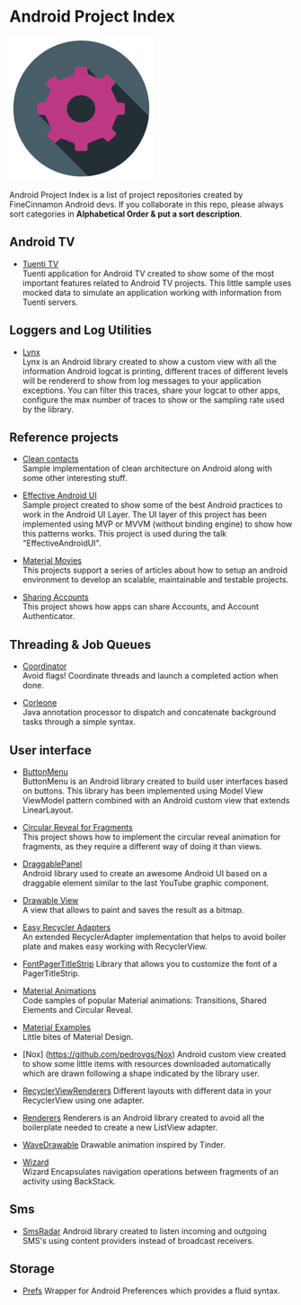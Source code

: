 Android Project Index
=====================
![Project index image](/art/settings.png)

Android Project Index is a list of project repositories created by FineCinnamon Android devs.
If you collaborate in this repo, please always sort categories in **Alphabetical Order & put a sort description**.

Android TV
----------
* [Tuenti TV](https://github.com/pedrovgs/TuentiTV)  
  Tuenti application for Android TV created to show some of the most important features related to Android TV projects. This little sample uses mocked data to simulate an application working with information from Tuenti servers.

Loggers and Log Utilities
-------------------------
* [Lynx](https://github.com/pedrovgs/Lynx)  
  Lynx is an Android library created to show a custom view with all the information Android logcat is printing, different traces of different levels will be rendererd to show from log messages to your application exceptions. You can filter this traces, share your logcat to other apps, configure the max number of traces to show or the sampling rate used by the library.


Reference projects
------------------
* [Clean contacts](https://github.com/PaNaVTEC/Clean-Contacts)  
  Sample implementation of clean architecture on Android along with some other interesting stuff.

* [Effective Android UI](https://github.com/pedrovgs/EffectiveAndroidUI)  
  Sample project created to show some of the best Android practices to work in the Android UI Layer. The UI layer of this project has been implemented using MVP or MVVM (without binding engine) to show how this patterns works. This project is used during the talk "EffectiveAndroidUI". 

* [Material Movies](https://github.com/saulmm/Material-Movies)  
  This projects support a series of articles about how to setup an android environment to develop an scalable, maintainable and testable projects.

* [Sharing Accounts](https://github.com/alorma/SharingAccounts)  
  This project shows how apps can share Accounts, and Account Authenticator.

Threading & Job Queues
----------------------
* [Coordinator](https://github.com/PaNaVTEC/Coordinator-java)  
  Avoid flags! Coordinate threads and launch a completed action when done.

* [Corleone](https://github.com/JorgeCastilloPrz/Corleone)  
  Java annotation processor to dispatch and concatenate background tasks through a simple syntax.

User interface
-------------- 
* [ButtonMenu](https://github.com/tuenti/ButtonMenu)  
  ButtonMenu is an Android library created to build user interfaces based on buttons. This library has been implemented using Model View ViewModel pattern combined with an Android custom view that extends LinearLayout.

* [Circular Reveal for Fragments](https://github.com/ferdy182/Android-CircularRevealFragment)  
  This project shows how to implement the circular reveal animation for fragments, as they require a different way of doing it than views.

* [DraggablePanel](https://github.com/pedrovgs/DraggablePanel)  
  Android library used to create an awesome Android UI based on a draggable element similar to the last YouTube graphic component. 

* [Drawable View](https://github.com/PaNaVTEC/DrawableView)  
  A view that allows to paint and saves the result as a bitmap.

* [Easy Recycler Adapters](https://github.com/cmc00022/easyrecycleradapters)  
  An extended RecyclerAdapter implementation that helps to avoid boiler plate and makes easy working with RecyclerView.

* [FontPagerTitleStrip](https://github.com/Alexrs95/FontPagerTitleStrip)
  Library that allows you to customize the font of a PagerTitleStrip.

* [Material Animations](https://github.com/lgvalle/Material-Animations)  
  Code samples of popular Material animations: Transitions, Shared Elements and Circular Reveal.

* [Material Examples](https://github.com/saulmm/Android-Material-Examples)  
  Little bites of Material Design.

* [Nox] (https://github.com/pedrovgs/Nox)
  Android custom view created to show some little items with resources downloaded automatically which are drawn following a shape indicated by the library user.

* [RecyclerViewRenderers](https://github.com/Alexrs95/RecyclerViewRenderers)
  Different layouts with different data in your RecyclerView using one adapter.

* [Renderers](https://github.com/pedrovgs/Renderers)
  Renderers is an Android library created to avoid all the boilerplate needed to create a new ListView adapter.

* [WaveDrawable](https://github.com/Alexrs95/WaveDrawable)
  Drawable animation inspired by Tinder.

* [Wizard](https://github.com/PaNaVTEC/Wizard)  
  Wizard Encapsulates navigation operations between fragments of an activity using BackStack.

Sms
---
* [SmsRadar](https://github.com/tuenti/SmsRadar)
  Android library created to listen incoming and outgoing SMS's using content providers instead of broadcast receivers.

Storage
-------
* [Prefs](https://github.com/Alexrs95/Prefs)
  Wrapper for Android Preferences which provides a fluid syntax.


